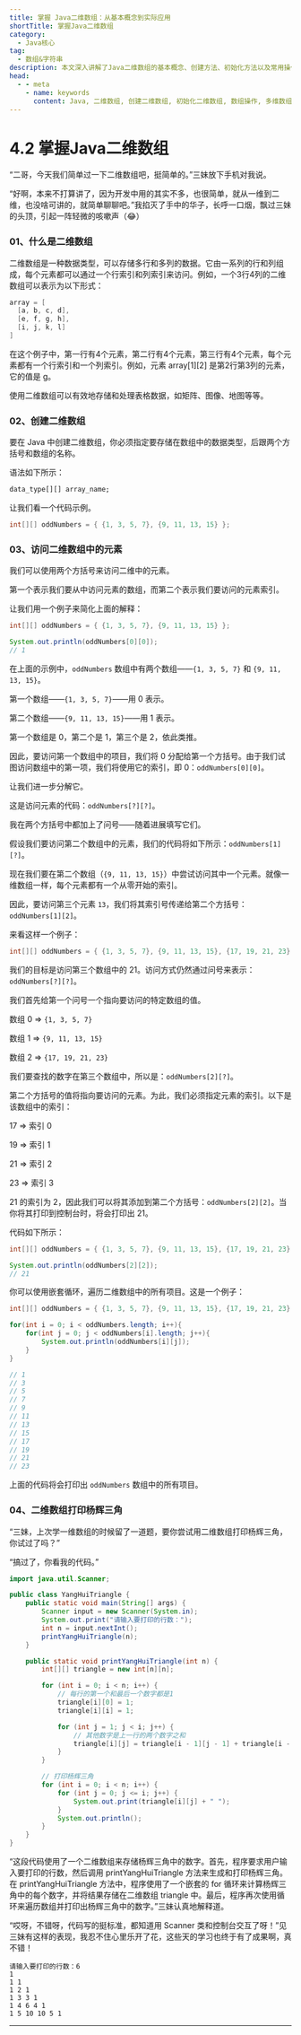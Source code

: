 ```yaml
---
title: 掌握 Java二维数组：从基本概念到实际应用
shortTitle: 掌握Java二维数组
category:
  - Java核心
tag:
  - 数组&字符串
description: 本文深入讲解了Java二维数组的基本概念、创建方法、初始化方法以及常用操作。通过阅读本文，您将了解到如何定义二维数组、创建和初始化二维数组，以及如何进行二维数组的常见操作，如添加、删除、查询等。本文将帮助您快速掌握Java二维数组的使用方法和技巧（打印杨辉三角）。
head:
  - - meta
    - name: keywords
      content: Java, 二维数组, 创建二维数组, 初始化二维数组, 数组操作, 多维数组
---
```


# 4.2 掌握Java二维数组

“二哥，今天我们简单过一下二维数组吧，挺简单的。”三妹放下手机对我说。

“好啊，本来不打算讲了，因为开发中用的其实不多，也很简单，就从一维到二维，也没啥可讲的，就简单聊聊吧。”我掐灭了手中的华子，长呼一口烟，飘过三妹的头顶，引起一阵轻微的咳嗽声（😂）

### 01、什么是二维数组

二维数组是一种数据类型，可以存储多行和多列的数据。它由一系列的行和列组成，每个元素都可以通过一个行索引和列索引来访问。例如，一个3行4列的二维数组可以表示为以下形式：

```java
array = [
  [a, b, c, d],
  [e, f, g, h],
  [i, j, k, l]
]
```

在这个例子中，第一行有4个元素，第二行有4个元素，第三行有4个元素，每个元素都有一个行索引和一个列索引。例如，元素 array[1][2] 是第2行第3列的元素，它的值是 g。

使用二维数组可以有效地存储和处理表格数据，如矩阵、图像、地图等等。

### 02、创建二维数组

要在 Java 中创建二维数组，你必须指定要存储在数组中的数据类型，后跟两个方括号和数组的名称。

语法如下所示：

```txt
data_type[][] array_name;
```

让我们看一个代码示例。

```java
int[][] oddNumbers = { {1, 3, 5, 7}, {9, 11, 13, 15} };
```


###  03、访问二维数组中的元素

我们可以使用两个方括号来访问二维中的元素。

第一个表示我们要从中访问元素的数组，而第二个表示我们要访问的元素索引。

让我们用一个例子来简化上面的解释：

```java
int[][] oddNumbers = { {1, 3, 5, 7}, {9, 11, 13, 15} };

System.out.println(oddNumbers[0][0]);
// 1
```

在上面的示例中，`oddNumbers` 数组中有两个数组——`{1, 3, 5, 7}` 和 `{9, 11, 13, 15}`。

第一个数组——`{1, 3, 5, 7}`——用 0 表示。

第二个数组——`{9, 11, 13, 15}`——用 1 表示。

第一个数组是 0，第二个是 1，第三个是 2，依此类推。

因此，要访问第一个数组中的项目，我们将 0 分配给第一个方括号。由于我们试图访问数组中的第一项，我们将使用它的索引，即 0：`oddNumbers[0][0]`。

让我们进一步分解它。

这是访问元素的代码：`oddNumbers[?][?]`。

我在两个方括号中都加上了问号——随着进展填写它们。

假设我们要访问第二个数组中的元素，我们的代码将如下所示：`oddNumbers[1][?]`。

现在我们要在第二个数组（`{9, 11, 13, 15}`）中尝试访问其中一个元素。就像一维数组一样，每个元素都有一个从零开始的索引。

因此，要访问第三个元素 `13`，我们将其索引号传递给第二个方括号：`oddNumbers[1][2]`。

来看这样一个例子：

```java
int[][] oddNumbers = { {1, 3, 5, 7}, {9, 11, 13, 15}, {17, 19, 21, 23} };
```

我们的目标是访问第三个数组中的 21。访问方式仍然通过问号来表示：`oddNumbers[?][?]`。

我们首先给第一个问号一个指向要访问的特定数组的值。

数组 0 => `{1, 3, 5, 7}`

数组 1 => `{9, 11, 13, 15}`

数组 2 => `{17, 19, 21, 23}`

我们要查找的数字在第三个数组中，所以是：`oddNumbers[2][?]`。

第二个方括号的值将指向要访问的元素。为此，我们必须指定元素的索引。以下是该数组中的索引：

17 => 索引 0

19 => 索引 1

21 => 索引 2

23 => 索引 3

21 的索引为 2，因此我们可以将其添加到第二个方括号：`oddNumbers[2][2]`。当你将其打印到控制台时，将会打印出 21。

代码如下所示：

```java
int[][] oddNumbers = { {1, 3, 5, 7}, {9, 11, 13, 15}, {17, 19, 21, 23} };

System.out.println(oddNumbers[2][2]);
// 21
```

你可以使用嵌套循环，遍历二维数组中的所有项目。这是一个例子：

```java
int[][] oddNumbers = { {1, 3, 5, 7}, {9, 11, 13, 15}, {17, 19, 21, 23} };

for(int i = 0; i < oddNumbers.length; i++){
    for(int j = 0; j < oddNumbers[i].length; j++){
        System.out.println(oddNumbers[i][j]);
    }   
}

// 1
// 3
// 5
// 7
// 9
// 11
// 13
// 15
// 17
// 19
// 21
// 23
```

上面的代码将会打印出 `oddNumbers` 数组中的所有项目。

### 04、二维数组打印杨辉三角

“三妹，上次学一维数组的时候留了一道题，要你尝试用二维数组打印杨辉三角，你试过了吗？”

“搞过了，你看我的代码。”

```java
import java.util.Scanner;

public class YangHuiTriangle {
    public static void main(String[] args) {
        Scanner input = new Scanner(System.in);
        System.out.print("请输入要打印的行数：");
        int n = input.nextInt();
        printYangHuiTriangle(n);
    }

    public static void printYangHuiTriangle(int n) {
        int[][] triangle = new int[n][n];

        for (int i = 0; i < n; i++) {
            // 每行的第一个和最后一个数字都是1
            triangle[i][0] = 1;
            triangle[i][i] = 1;

            for (int j = 1; j < i; j++) {
                // 其他数字是上一行的两个数字之和
                triangle[i][j] = triangle[i - 1][j - 1] + triangle[i - 1][j];
            }
        }

        // 打印杨辉三角
        for (int i = 0; i < n; i++) {
            for (int j = 0; j <= i; j++) {
                System.out.print(triangle[i][j] + " ");
            }
            System.out.println();
        }
    }
}
```

“这段代码使用了一个二维数组来存储杨辉三角中的数字。首先，程序要求用户输入要打印的行数，然后调用 printYangHuiTriangle 方法来生成和打印杨辉三角。在 printYangHuiTriangle 方法中，程序使用了一个嵌套的 for 循环来计算杨辉三角中的每个数字，并将结果存储在二维数组 triangle 中。最后，程序再次使用循环来遍历数组并打印出杨辉三角中的数字。”三妹认真地解释道。

“哎呀，不错呀，代码写的挺标准，都知道用 Scanner 类和控制台交互了呀！”见三妹有这样的表现，我忍不住心里乐开了花，这些天的学习也终于有了成果啊，真不错！

```
请输入要打印的行数：6
1 
1 1 
1 2 1 
1 3 3 1 
1 4 6 4 1 
1 5 10 10 5 1 
```

----

